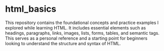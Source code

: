 # html_basics

This repository contains the foundational concepts and practice examples I explored while learning HTML. It includes essential elements such as headings, paragraphs, links, images, lists, forms, tables, and semantic tags. This serves as a personal reference and a starting point for beginners looking to understand the structure and syntax of HTML.
